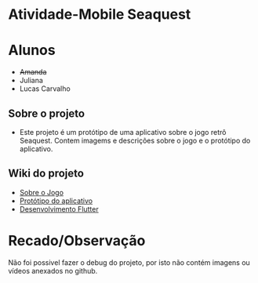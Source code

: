 # Atividade-Mobile Seaquest

# Alunos 
- <strike>Amanda</strike>
- Juliana 
- Lucas Carvalho<br>
## Sobre o projeto
- Este projeto é um protótipo de uma aplicativo sobre o jogo retrô Seaquest. Contem imagems e descrições sobre o jogo e o protótipo do aplicativo.
## Wiki do projeto
- <a href="https://github.com/Amanda-Meneghin/Atividade-Mobile/wiki/Sobre-o-Jogo">Sobre o Jogo</a>
- <a href="https://github.com/Amanda-Meneghin/Atividade-Mobile/wiki/Prot%C3%B3tipo-do-Aplicativo">Protótipo do aplicativo</a>
- <a href="https://github.com/Amanda-Meneghin/Atividade-Mobile/wiki/Desenvolvimento-Flutter">Desenvolvimento Flutter</a>


# Recado/Observação

Não foi possivel fazer o debug do projeto, por isto não contém imagens ou vídeos anexados no github. 
